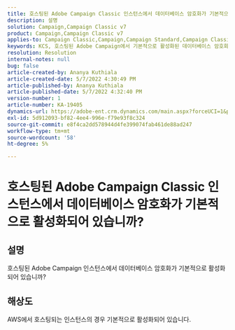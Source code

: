 ```yaml
---
title: 호스팅된 Adobe Campaign Classic 인스턴스에서 데이터베이스 암호화가 기본적으로 활성화되어 있습니까?
description: 설명
solution: Campaign,Campaign Classic v7
product: Campaign,Campaign Classic v7
applies-to: Campaign Classic,Campaign,Campaign Standard,Campaign Classic v7
keywords: KCS, 호스팅된 Adobe Campaign에서 기본적으로 활성화된 데이터베이스 암호화
resolution: Resolution
internal-notes: null
bug: false
article-created-by: Ananya Kuthiala
article-created-date: 5/7/2022 4:30:49 PM
article-published-by: Ananya Kuthiala
article-published-date: 5/7/2022 4:32:40 PM
version-number: 1
article-number: KA-19405
dynamics-url: https://adobe-ent.crm.dynamics.com/main.aspx?forceUCI=1&pagetype=entityrecord&etn=knowledgearticle&id=06cb3a0a-23ce-ec11-a7b5-0022480a8e40
exl-id: 5d912093-bf82-4ee4-996e-f79e93f8c324
source-git-commit: e8f4ca2dd578944d4fe399074fab461de88ad247
workflow-type: tm+mt
source-wordcount: '58'
ht-degree: 5%

---
```


# 호스팅된 Adobe Campaign Classic 인스턴스에서 데이터베이스 암호화가 기본적으로 활성화되어 있습니까?

## 설명

호스팅된 Adobe Campaign 인스턴스에서 데이터베이스 암호화가 기본적으로 활성화되어 있습니까?

## 해상도


AWS에서 호스팅되는 인스턴스의 경우 기본적으로 활성화되어 있습니다.
